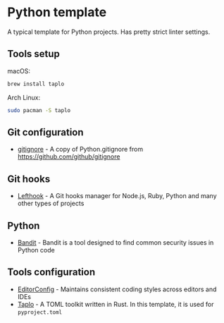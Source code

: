 # Python template

A typical template for Python projects. Has pretty strict linter settings.

## Tools setup

macOS:

```bash
brew install taplo
```

Arch Linux:

```bash
sudo pacman -S taplo
```

## Git configuration

- [gitignore](https://github.com/github/gitignore) - A copy of Python.gitignore from <https://github.com/github/gitignore>

## Git hooks

- [Lefthook](https://github.com/evilmartians/lefthook) - A Git hooks manager for Node.js, Ruby, Python and many other types of projects

## Python

- [Bandit](https://github.com/PyCQA/bandit) - Bandit is a tool designed to find common security issues in Python code

## Tools configuration

- [EditorConfig](https://editorconfig.org/) - Maintains consistent coding styles across editors and IDEs
- [Taplo](https://github.com/tamasfe/taplo) - A TOML toolkit written in Rust. In this template, it is used for `pyproject.toml`
